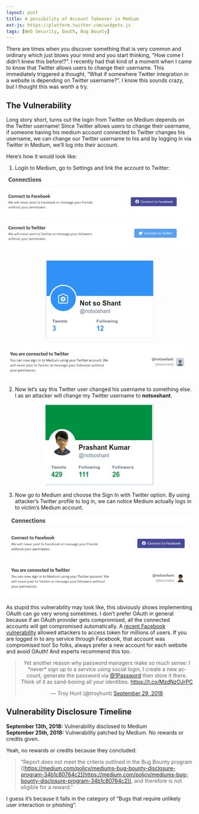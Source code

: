 ```yaml
---
layout: post
title: A possibility of Account Takeover in Medium
ext-js: https://platform.twitter.com/widgets.js
tags: [Web Security, Oauth, Bug Bounty]
---
```


There are times when you discover something that is very common and ordinary which just blows your mind and you start thinking, “How come I didn’t knew this before!?”. I recently had that kind of a moment when I came to know that Twitter allows users to change their username. This immediately triggered a thought, “What if somewhere Twitter integration in a website is depending on Twitter username?”. I know this sounds crazy, but I thought this was worth a try.

## The Vulnerability

Long story short, turns out the login from Twitter on Medium depends on the Twitter username! Since Twitter allows users to change their username, if someone having his medium account connected to Twitter changes his username, we can change our Twitter username to his and by logging in via Twitter in Medium, we’ll log into their account.

Here’s how it would look like:

1. Login to Medium, go to Settings and link the account to Twitter:

<p align="center"><img src="/img/blog/2019/acc-takeover-medium/0-LOrCFhQF9-KPALPg.png" /></p>
<p align="center"><img src="/img/blog/2019/acc-takeover-medium/0-OCJnf_yOk3svme5V.png" /></p>
<p align="center"><img src="/img/blog/2019/acc-takeover-medium/0-r6wd_CctVQD46aEP.png" /></p>

2. Now let’s say this Twitter user changed his username to something else. I as an attacker will change my Twitter username to **notsoshant**.

<p align="center"><img src="/img/blog/2019/acc-takeover-medium/0-NWC-EN-yYllWjkAn.png" /></p>

3. Now go to Medium and choose the Sign In with Twitter option. By using attacker’s Twitter profile to log in, we can notice Medium actually logs in to victim’s Medium account.

<p align="center"><img src="/img/blog/2019/acc-takeover-medium/0-1U6PGDNhRDvDO-2k.png" /></p>

As stupid this vulnerability may look like, this obviously shows implementing OAuth can go very wrong sometimes. I don’t prefer OAuth in general because if an OAuth provider gets compromised, all the connected accounts will get compromised automatically. A [recent Facebook vulnerability](https://newsroom.fb.com/news/2018/09/security-update/) allowed attackers to access token for millions of users. If you are logged in to any service through Facebook, that account was compromised too! So folks, always prefer a new account for each website and avoid OAuth! And experts recommend this too.

<blockquote align="center" class="twitter-tweet">
    <p lang="en" dir="ltr">Yet another reason why password managers make so much sense: I *never* sign up to a service using social login, I create a new account, generate the password via <a href="https://twitter.com/1Password?ref_src=twsrc%5Etfw">@1Password</a> then store it there. Think of it as sand-boxing all your identities. <a href="https://t.co/MzdNzOJrPC">https://t.co/MzdNzOJrPC</a></p>
    &mdash; Troy Hunt (@troyhunt)
    <a href="https://twitter.com/troyhunt/status/1045854796471660550?ref_src=twsrc%5Etfw">September 29, 2018</a>
</blockquote>

## Vulnerability Disclosure Timeline

**September 13th, 2018:** Vulnerability disclosed to Medium  
**September 25th, 2018:** Vulnerability patched by Medium. No rewards or credits given.

Yeah, no rewards or credits because they concluded:

>“Report does not meet the criteria outlined in the Bug Bounty program ([https://medium.com/policy/mediums-bug-bounty-disclosure-program-34b1c80764c2](https://medium.com/policy/mediums-bug-bounty-disclosure-program-34b1c80764c2)), and therefore is not eligible for a reward.”

I guess it’s because it falls in the category of “Bugs that require unlikely user interaction or phishing”.
